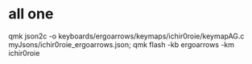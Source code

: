 # all one

<!-- mv Downloads/ichir0roie_7skb.json qmk_firmware/myJsons/ichir0roie_7skb.json;3 -->
qmk json2c -o keyboards/ergoarrows/keymaps/ichir0roie/keymapAG.c myJsons/ichir0roie_ergoarrows.json;
qmk flash -kb ergoarrows -km ichir0roie
